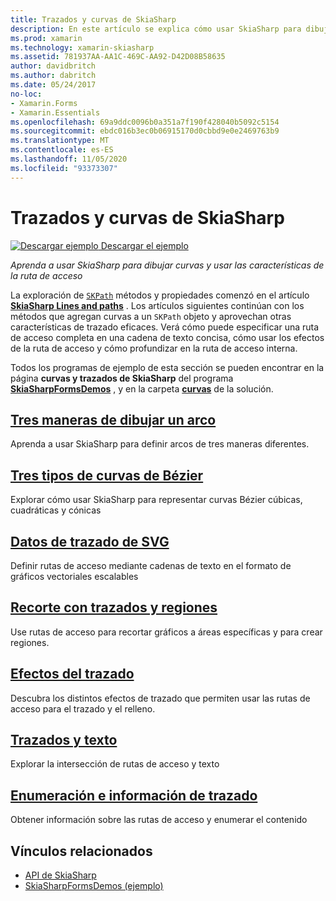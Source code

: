 ```yaml
---
title: Trazados y curvas de SkiaSharp
description: En este artículo se explica cómo usar SkiaSharp para dibujar curvas y usar las características de la ruta de acceso en Xamarin.Forms aplicaciones, y se muestra con código de ejemplo.
ms.prod: xamarin
ms.technology: xamarin-skiasharp
ms.assetid: 781937AA-AA1C-469C-AA92-D42D08B58635
author: davidbritch
ms.author: dabritch
ms.date: 05/24/2017
no-loc:
- Xamarin.Forms
- Xamarin.Essentials
ms.openlocfilehash: 69a9ddc0096b0a351a7f190f428040b5092c5154
ms.sourcegitcommit: ebdc016b3ec0b06915170d0cbbd9e0e2469763b9
ms.translationtype: MT
ms.contentlocale: es-ES
ms.lasthandoff: 11/05/2020
ms.locfileid: "93373307"
---
```

# <a name="skiasharp-curves-and-paths"></a>Trazados y curvas de SkiaSharp

[![Descargar ejemplo](~/media/shared/download.png) Descargar el ejemplo](/samples/xamarin/xamarin-forms-samples/skiasharpforms-demos)

_Aprenda a usar SkiaSharp para dibujar curvas y usar las características de la ruta de acceso_

La exploración de [`SKPath`](xref:SkiaSharp.SKPath) métodos y propiedades comenzó en el artículo [**SkiaSharp Lines and paths**](../paths/index.md) . Los artículos siguientes continúan con los métodos que agregan curvas a un `SKPath` objeto y aprovechan otras características de trazado eficaces. Verá cómo puede especificar una ruta de acceso completa en una cadena de texto concisa, cómo usar los efectos de la ruta de acceso y cómo profundizar en la ruta de acceso interna.

Todos los programas de ejemplo de esta sección se pueden encontrar en la página **curvas y trazados de SkiaSharp** del programa [**SkiaSharpFormsDemos**](/samples/xamarin/xamarin-forms-samples/skiasharpforms-demos) , y en la carpeta [**curvas**](https://github.com/xamarin/xamarin-forms-samples/tree/master/SkiaSharpForms/Demos/Demos/SkiaSharpFormsDemos/Curves) de la solución.

## <a name="three-ways-to-draw-an-arc"></a>[Tres maneras de dibujar un arco](arcs.md)

Aprenda a usar SkiaSharp para definir arcos de tres maneras diferentes.

## <a name="three-types-of-bzier-curves"></a>[Tres tipos de curvas de Bézier](beziers.md)

Explorar cómo usar SkiaSharp para representar curvas Bézier cúbicas, cuadráticas y cónicas

## <a name="svg-path-data"></a>[Datos de trazado de SVG](path-data.md)

Definir rutas de acceso mediante cadenas de texto en el formato de gráficos vectoriales escalables

## <a name="clipping-with-paths-and-regions"></a>[Recorte con trazados y regiones](clipping.md)

Use rutas de acceso para recortar gráficos a áreas específicas y para crear regiones.

## <a name="path-effects"></a>[Efectos del trazado](effects.md)

Descubra los distintos efectos de trazado que permiten usar las rutas de acceso para el trazado y el relleno.

## <a name="paths-and-text"></a>[Trazados y texto](text-paths.md)

Explorar la intersección de rutas de acceso y texto

## <a name="path-information-and-enumeration"></a>[Enumeración e información de trazado](information.md)

Obtener información sobre las rutas de acceso y enumerar el contenido

## <a name="related-links"></a>Vínculos relacionados

- [API de SkiaSharp](/dotnet/api/skiasharp)
- [SkiaSharpFormsDemos (ejemplo)](/samples/xamarin/xamarin-forms-samples/skiasharpforms-demos)